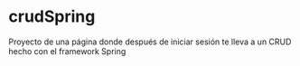 # crudSpring
Proyecto de una página donde después de iniciar sesión te lleva a un CRUD hecho con el framework Spring
